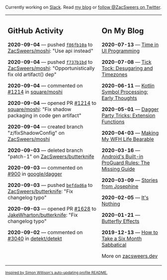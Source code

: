 Currently working on [Slack](https://slack.com/). Read [my blog](https://zacsweers.dev/) or [follow @ZacSweers on Twitter](https://twitter.com/ZacSweers).

<table><tr><td valign="top" width="60%">

## GitHub Activity
<!-- githubActivity starts -->
**2020-09-04** — pushed [`f86fb10a`](https://github.com/ZacSweers/moshi/commit/f86fb10a5e91cc624b7ea423f6d2856e2674d711) to [ZacSweers/moshi](https://api.github.com/repos/ZacSweers/moshi): "Use api instead"

**2020-09-04** — pushed [`f737b1bd`](https://github.com/ZacSweers/moshi/commit/f737b1bd7c494e3f4b4a7e0cbdfbd7055fc88f77) to [ZacSweers/moshi](https://api.github.com/repos/ZacSweers/moshi): "Opportunistically fix old artifact() dep"

**2020-09-04** — commented on [#1214](https://github.com/square/moshi/pull/1214#issuecomment-687236045) in [square/moshi](https://api.github.com/repos/square/moshi)

**2020-09-04** — opened PR [#1214](https://api.github.com/repos/square/moshi/pulls/1214) to [square/moshi](https://api.github.com/repos/square/moshi): "Fix shadow packaging in code gen artifact"

**2020-09-04** — created branch "z/fixShadowConfig" on [ZacSweers/moshi](https://api.github.com/repos/ZacSweers/moshi)

**2020-09-03** — deleted branch "patch-1" on [ZacSweers/butterknife](https://api.github.com/repos/ZacSweers/butterknife)

**2020-09-03** — commented on [#900](https://github.com/google/dagger/issues/900#issuecomment-686867398) in [google/dagger](https://api.github.com/repos/google/dagger)

**2020-09-03** — pushed [`befdad6a`](https://github.com/ZacSweers/butterknife/commit/befdad6a48ede2e73c83323e81cb8d3d578fd69d) to [ZacSweers/butterknife](https://api.github.com/repos/ZacSweers/butterknife): "Fix changelog typo"

**2020-09-03** — opened PR [#1628](https://api.github.com/repos/JakeWharton/butterknife/pulls/1628) to [JakeWharton/butterknife](https://api.github.com/repos/JakeWharton/butterknife): "Fix changelog typo"

**2020-09-02** — commented on [#3040](https://github.com/detekt/detekt/issues/3040#issuecomment-686176126) in [detekt/detekt](https://api.github.com/repos/detekt/detekt)
<!-- githubActivity ends -->
</td><td valign="top" width="40%">

## On My Blog
<!-- blog starts -->
**2020-07-13** — [Time in UI Programming](https://www.zacsweers.dev/time-in-ui/)

**2020-07-08** — [Tick Tock: Desugaring and Timezones](https://www.zacsweers.dev/ticktock-desugaring-timezones/)

**2020-06-11** — [Kotlin Symbol Processing: Early Thoughts](https://www.zacsweers.dev/kotlin-symbol-processor-early-thoughts/)

**2020-05-01** — [Dagger Party Tricks: Extension Functions](https://www.zacsweers.dev/dagger-party-tricks-extension-functions/)

**2020-04-03** — [Making My WFH Life Bearable](https://www.zacsweers.dev/making-wfh-life-bearable/)

**2020-03-16** — [Android's Built-in ProGuard Rules: The Missing Guide](https://www.zacsweers.dev/android-proguard-rules/)

**2020-03-09** — [Stories from Josephine](https://www.zacsweers.dev/stories-from-josephine/)

**2020-02-05** — [It's Nothing](https://www.zacsweers.dev/its-nothing/)

**2020-01-21** — [Butterfly Effects](https://www.zacsweers.dev/butterfly-effects/)

**2019-12-13** — [How to Take a Six Month Sabbatical](https://www.zacsweers.dev/how-to-take-a-six-month-sabbatical/)
<!-- blog ends -->
More on [zacsweers.dev](https://zacsweers.dev/)
</td></tr></table>

<sub><a href="https://simonwillison.net/2020/Jul/10/self-updating-profile-readme/">Inspired by Simon Willison's auto-updating profile README.</a></sub>